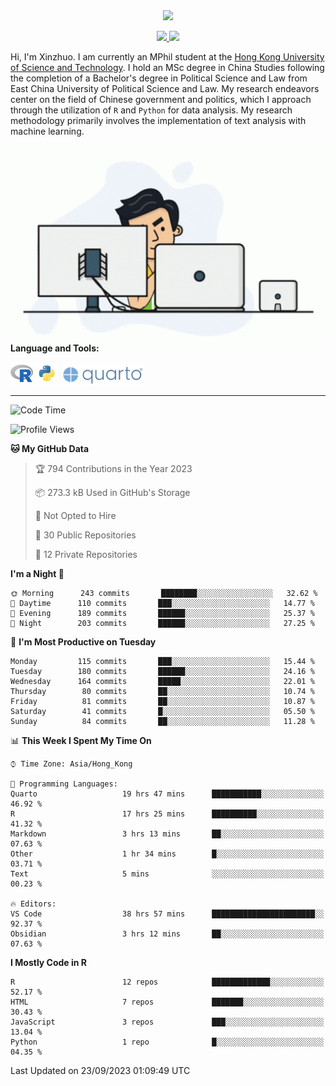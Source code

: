 <div align='center'>
<img src='https://readme-typing-svg.herokuapp.com?font=Lora&color=4d3900&center=true&lines=HKUST+Mphil+in+SOSC;Focus+on+China;Code+for+PoliSci'/>
</div>

<p align='center'>
 <a href
='https://www.linkedin.com/in/xinzhuo-huang-5161011ba/' target='_blank'>
        <img src='https://img.shields.io/badge/linkedin%20-%230077B5.svg?&style=for-the-badge&logo=linkedin&logoColor=white'/>
    </a>
 <a href='https://twitter.com/HsinchoH' target='_blank'>
        <img src='https://img.shields.io/badge/Twitter-1DA1F2?style=for-the-badge&logo=twitter&logoColor=white'/>
    </a>
    </p>
    
Hi, I'm Xinzhuo. I am currently an MPhil student at the [Hong Kong University of Science and Technology](https://sosc.hkust.edu.hk/node/613). I hold an MSc degree in China Studies following the completion of a Bachelor's degree in Political Science and Law from East China University of Political Science and Law. My research endeavors center on the field of Chinese government and politics, which I approach through the utilization of `R` and `Python` for data analysis. My research methodology primarily involves the implementation of text analysis with machine learning.




<img align='right' src="https://github.com/xinzhuohkust/xinzhuohkust/blob/main/programmer.gif" width="590">



**Language and Tools:**  

<code><img height="36" src="https://raw.githubusercontent.com/github/explore/80688e429a7d4ef2fca1e82350fe8e3517d3494d/topics/r/r.png"></code>
<code><img height="36" src="https://raw.githubusercontent.com/github/explore/80688e429a7d4ef2fca1e82350fe8e3517d3494d/topics/python/python.png"></code>
<code><img height="32" src="https://github.com/quarto-dev/quarto-r/blob/main/man/figures/quarto.png"></code>

---
<!--START_SECTION:waka-->
![Code Time](http://img.shields.io/badge/Code%20Time-948%20hrs%203%20mins-blue)

![Profile Views](http://img.shields.io/badge/Profile%20Views-12-blue)

**🐱 My GitHub Data** 

> 🏆 794 Contributions in the Year 2023
 > 
> 📦 273.3 kB Used in GitHub's Storage 
 > 
> 🚫 Not Opted to Hire
 > 
> 📜 30 Public Repositories 
 > 
> 🔑 12 Private Repositories  
 > 
**I'm a Night 🦉** 

```text
🌞 Morning      243 commits       ████████░░░░░░░░░░░░░░░░░   32.62 % 
🌆 Daytime      110 commits       ███░░░░░░░░░░░░░░░░░░░░░░   14.77 % 
🌃 Evening      189 commits       ██████░░░░░░░░░░░░░░░░░░░   25.37 % 
🌙 Night        203 commits       ██████░░░░░░░░░░░░░░░░░░░   27.25 % 

```
📅 **I'm Most Productive on Tuesday** 

```text
Monday         115 commits       ███░░░░░░░░░░░░░░░░░░░░░░   15.44 % 
Tuesday        180 commits       ██████░░░░░░░░░░░░░░░░░░░   24.16 % 
Wednesday      164 commits       █████░░░░░░░░░░░░░░░░░░░░   22.01 % 
Thursday        80 commits       ██░░░░░░░░░░░░░░░░░░░░░░░   10.74 % 
Friday          81 commits       ██░░░░░░░░░░░░░░░░░░░░░░░   10.87 % 
Saturday        41 commits       █░░░░░░░░░░░░░░░░░░░░░░░░   05.50 % 
Sunday          84 commits       ██░░░░░░░░░░░░░░░░░░░░░░░   11.28 % 

```


📊 **This Week I Spent My Time On** 

```text
⌚︎ Time Zone: Asia/Hong_Kong

💬 Programming Languages: 
Quarto                   19 hrs 47 mins      ███████████░░░░░░░░░░░░░░   46.92 % 
R                        17 hrs 25 mins      ██████████░░░░░░░░░░░░░░░   41.32 % 
Markdown                 3 hrs 13 mins       ██░░░░░░░░░░░░░░░░░░░░░░░   07.63 % 
Other                    1 hr 34 mins        █░░░░░░░░░░░░░░░░░░░░░░░░   03.71 % 
Text                     5 mins              ░░░░░░░░░░░░░░░░░░░░░░░░░   00.23 % 

🔥 Editors: 
VS Code                  38 hrs 57 mins      ███████████████████████░░   92.37 % 
Obsidian                 3 hrs 12 mins       ██░░░░░░░░░░░░░░░░░░░░░░░   07.63 % 

```

**I Mostly Code in R** 

```text
R                        12 repos            █████████████░░░░░░░░░░░░   52.17 % 
HTML                     7 repos             ███████░░░░░░░░░░░░░░░░░░   30.43 % 
JavaScript               3 repos             ███░░░░░░░░░░░░░░░░░░░░░░   13.04 % 
Python                   1 repo              █░░░░░░░░░░░░░░░░░░░░░░░░   04.35 % 

```



 Last Updated on 23/09/2023 01:09:49 UTC
<!--END_SECTION:waka-->
    
    
    
    
    
    
    
    
